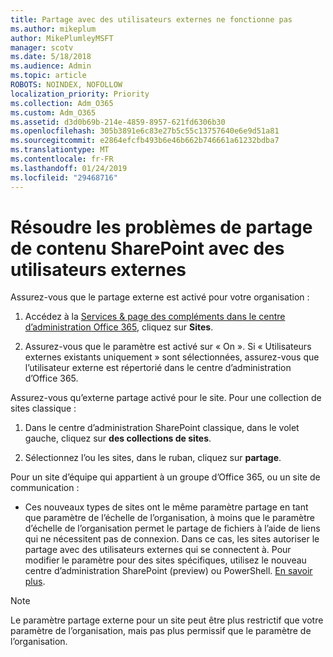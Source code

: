 ```yaml
---
title: Partage avec des utilisateurs externes ne fonctionne pas
ms.author: mikeplum
author: MikePlumleyMSFT
manager: scotv
ms.date: 5/18/2018
ms.audience: Admin
ms.topic: article
ROBOTS: NOINDEX, NOFOLLOW
localization_priority: Priority
ms.collection: Adm_O365
ms.custom: Adm_O365
ms.assetid: d3d0b69b-214e-4859-8957-621fd6306b30
ms.openlocfilehash: 305b3891e6c83e27b5c55c13757640e6e9d51a81
ms.sourcegitcommit: e2864efcfb493b6e46b662b746661a61232bdba7
ms.translationtype: MT
ms.contentlocale: fr-FR
ms.lasthandoff: 01/24/2019
ms.locfileid: "29468716"
---
```

# <a name="fix-problems-sharing-sharepoint-content-with-external-users"></a>Résoudre les problèmes de partage de contenu SharePoint avec des utilisateurs externes

Assurez-vous que le partage externe est activé pour votre organisation :
  
1. Accédez à la [Services &amp; page des compléments dans le centre d’administration Office 365](https://portal.office.com/adminportal/home#/Settings/ServicesAndAddIns), cliquez sur **Sites**.
    
2. Assurez-vous que le paramètre est activé sur « On ». Si « Utilisateurs externes existants uniquement » sont sélectionnées, assurez-vous que l’utilisateur externe est répertorié dans le centre d’administration d’Office 365.
    
Assurez-vous qu’externe partage activé pour le site. Pour une collection de sites classique :
  
1. Dans le centre d’administration SharePoint classique, dans le volet gauche, cliquez sur **des collections de sites**.
    
2. Sélectionnez l’ou les sites, dans le ruban, cliquez sur **partage**.
    
Pour un site d’équipe qui appartient à un groupe d’Office 365, ou un site de communication :
  
- Ces nouveaux types de sites ont le même paramètre partage en tant que paramètre de l’échelle de l’organisation, à moins que le paramètre d’échelle de l’organisation permet le partage de fichiers à l’aide de liens qui ne nécessitent pas de connexion. Dans ce cas, les sites autoriser le partage avec des utilisateurs externes qui se connectent à. Pour modifier le paramètre pour des sites spécifiques, utilisez le nouveau centre d’administration SharePoint (preview) ou PowerShell. [En savoir plus](https://go.microsoft.com/fwlink/?linkid=871863).
    
> [!NOTE]
> Le paramètre partage externe pour un site peut être plus restrictif que votre paramètre de l’organisation, mais pas plus permissif que le paramètre de l’organisation. 
  

